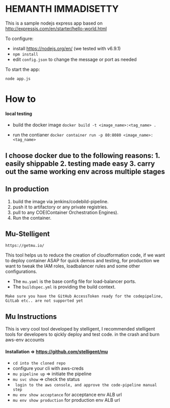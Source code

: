 #   HEMANTH IMMADISETTY
This is a sample nodejs express app based on
http://expressjs.com/en/starter/hello-world.html

To configure:

* install https://nodejs.org/en/ (we tested with v6.9.1)
* `npm install`
* edit `config.json` to change the message or port as needed

To start the app:

```
node app.js
```

# How to
#### local testing
* build the docker image `docker build -t <image_name>:<tag_name> .`

* run the contianer `docker container run -p 80:8080 <image_name>:<tag_name>`

I choose docker due to the following reasons:
    1. easily shippable 
    2. testing made easy 
    3. carry out the same working env across multiple stages
---

## In production 

1. build the image via jenkins/codebild-pipeline.
2. push it to artifactory or any private registries.
3. pull to any COE(Container Orchestration Engines).
4. Run the container.

## Mu-Stelligent

`https://getmu.io/`

This tool helps us to reduce the creation of cloudformation code, if we want to 
deploy container ASAP for quick demos and testing, for production we want to tweak the
IAM roles, loadbalancer rules and some other configurations.

* The `mu.yaml` is the base config file for load-balancer ports.
* The `buildspec.yml` is providing the build context.

```Make sure you have the GitHub AccessToken ready for the codepipeline, GitLab etc.. are not supported yet```

## Mu Instructions

This is very cool tool developed by stelligent, I recommended stelligent tools for developers to qickly deploy and test code.
in the crash and burn aws-env accounts

#### Installation => https://github.com/stelligent/mu
* `cd into the cloned repo`
* configure your cli with aws-creds
* `mu pipeline up` => initiate the pipeline 
* `mu svc show` => check the status
* ` login to the aws console, and approve the code-pipeline manual step`
* `mu env show acceptance` for acceptance env ALB url
* `mu env show production` for production env ALB url
